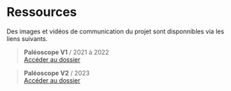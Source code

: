 # Ressources

Des images et vidéos de communication du projet sont disponnibles via les liens suivants.

> **Paléoscope V1** / 2021 à 2022  
[Accéder au dossier](https://drive.google.com/drive/folders/1DoWNeqmb4-QRWx0g8ThbbuOMAsSGNViT)

> **Paléoscope V2** / 2023  
[Accéder au dossier](https://drive.google.com/drive/folders/1oRZQrpVq4K27DpgzkshMvEr3RF8xdbVT)
